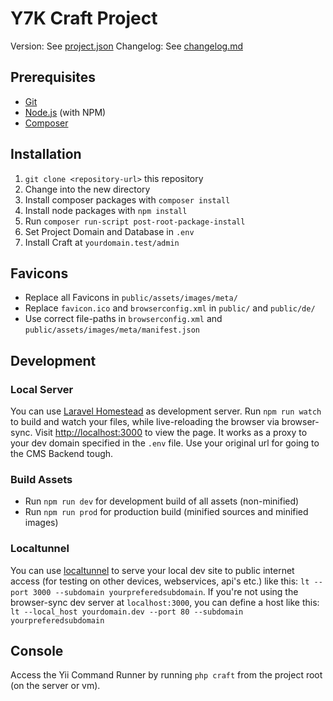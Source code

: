 # Y7K Craft Project

Version: See [project.json](project.json)
Changelog: See [changelog.md](changelog.md)

## Prerequisites
- [Git](http://git-scm.com/)
- [Node.js](http://nodejs.org/) (with NPM)
- [Composer](https://getcomposer.org/)

## Installation
1. `git clone <repository-url>` this repository
2. Change into the new directory
3. Install composer packages with `composer install`
4. Install node packages with `npm install`
5. Run `composer run-script post-root-package-install`
6. Set Project Domain and Database in `.env`
7. Install Craft at `yourdomain.test/admin`

## Favicons
- Replace all Favicons in `public/assets/images/meta/`
- Replace `favicon.ico` and `browserconfig.xml` in `public/` and `public/de/` 
- Use correct file-paths in `browserconfig.xml` and `public/assets/images/meta/manifest.json` 

## Development

### Local Server
You can use [Laravel Homestead](https://laravel.com/docs/master/homestead) as development server. Run `npm run watch` to build and watch your files, while live-reloading the browser via browser-sync. Visit [http://localhost:3000](http://localhost:3000) to view the page. It works as a proxy to your dev domain specified in the `.env` file. Use your original url for going to the CMS Backend tough.

### Build Assets
- Run `npm run dev`  for development build of all assets (non-minified)
- Run `npm run prod` for production build (minified sources and minified images) 

### Localtunnel
You can use [localtunnel](http://http://localtunnel.me/) to serve your local dev site to public internet access (for testing on other devices, webservices, api's etc.) like this: `lt --port 3000 --subdomain yourpreferedsubdomain`. If you're not using the browser-sync dev server at `localhost:3000`, you can define a host like this: `lt --local_host yourdomain.dev --port 80 --subdomain yourpreferedsubdomain`

## Console
Access the Yii Command Runner by running `php craft` from the project root (on the server or vm).
